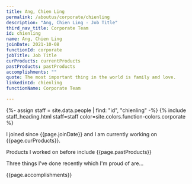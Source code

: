 ```yaml
---
title: Ang, Chien Ling
permalink: /aboutus/corporate/chienling
description: "Ang, Chien Ling - Job Title"
third_nav_title: Corporate Team
id: chienling
name: Ang, Chien Ling
joinDate: 2021-10-08
functionId: corporate
jobTitle: Job Title
curProducts: currentProducts
pastProducts: pastProducts
accomplishments: ""
quote: The most important thing in the world is family and love.
linkedinId: chienling
functionName: Corporate Team

---
```


{%- assign staff = site.data.people | find: "id", "chienling" -%}
{% include staff_heading.html staff=staff color=site.colors.function-colors.corporate %}

<p>I joined since {{page.joinDate}} and I am currently working on {{page.curProducts}}.</p>

<p>Products I worked on before include {{page.pastProducts}}</p>

<p>Three things I've done recently which I'm proud of are...</p>
{{page.accomplishments}}
